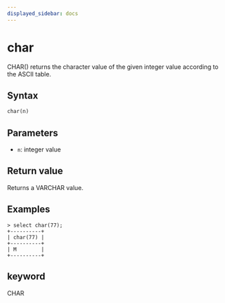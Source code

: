 ```yaml
---
displayed_sidebar: docs
---
```


# char 

CHAR() returns the character value of the given integer value according to the ASCII table.

## Syntax

```Haskell
char(n)
```

## Parameters

- `n`: integer value

## Return value

Returns a VARCHAR value.

## Examples

```Plain Text
> select char(77);
+----------+
| char(77) |
+----------+
| M        |
+----------+
```

## keyword

CHAR
